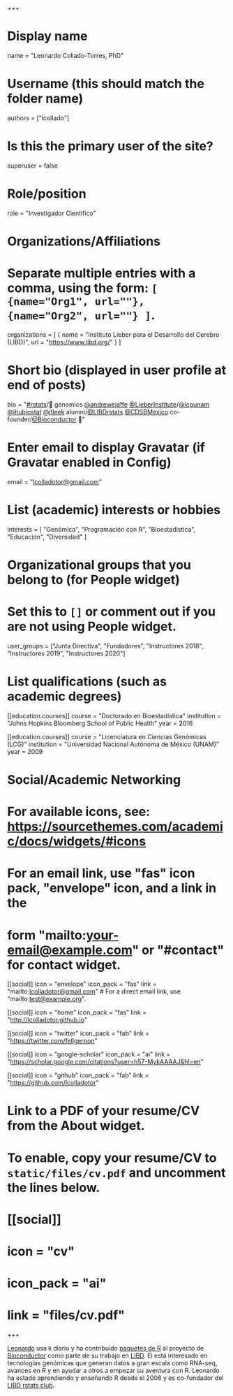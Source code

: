 +++
# Display name
name = "Leonardo Collado-Torres, PhD"

# Username (this should match the folder name)
authors = ["lcollado"]

# Is this the primary user of the site?
superuser = false

# Role/position
role = "Investigador Científico"

# Organizations/Affiliations
#   Separate multiple entries with a comma, using the form: `[ {name="Org1", url=""}, {name="Org2", url=""} ]`.
organizations = [ { name = "Instituto Lieber para el Desarrollo del Cerebro (LIBD)", url = "https://www.libd.org/" } ]

# Short bio (displayed in user profile at end of posts)
bio = "[#rstats](https://twitter.com/search?q=%23rstats&src=hashtag_click)/🧠 genomics [@andrewejaffe](https://twitter.com/andrewejaffe) [@LieberInstitute](https://twitter.com/LieberInstitute)/[@lcgunam](https://twitter.com/lcgunam) [@jhubiostat](https://twitter.com/jhubiostat) [@jtleek](https://twitter.com/jtleek) alumni/[@LIBDrstats](https://twitter.com/LIBDrstats) [@CDSBMexico](https://twitter.com/CDSBMexico) co-founder/[@Bioconductor](https://twitter.com/Bioconductor) 🚕"

# Enter email to display Gravatar (if Gravatar enabled in Config)
email = "lcolladotor@gmail.com"

# List (academic) interests or hobbies
interests = [
  "Genómica",
  "Programación con R",
  "Bioestadística",
  "Educación",
  "Diversidad"
]

# Organizational groups that you belong to (for People widget)
#   Set this to `[]` or comment out if you are not using People widget.
user_groups = ["Junta Directiva", "Fundadores", "Instructores 2018", "Instructores 2019", "Instructores 2020"]

# List qualifications (such as academic degrees)
[[education.courses]]
  course = "Doctorado en Bioestadística"
  institution = "Johns Hopkins Bloomberg School of Public Health"
  year = 2016

[[education.courses]]
  course = "Licenciatura en Ciencias Genómicas (LCG)"
  institution = "Universidad Nacional Autónoma de México (UNAM)"
  year = 2009

# Social/Academic Networking
# For available icons, see: https://sourcethemes.com/academic/docs/widgets/#icons
#   For an email link, use "fas" icon pack, "envelope" icon, and a link in the
#   form "mailto:your-email@example.com" or "#contact" for contact widget.

[[social]]
  icon = "envelope"
  icon_pack = "fas"
  link = "mailto:lcolladotor@gmail.com"  # For a direct email link, use "mailto:test@example.org".

[[social]]
  icon = "home"
  icon_pack = "fas"
  link = "http://lcolladotor.github.io"
  
[[social]]
  icon = "twitter"
  icon_pack = "fab"
  link = "https://twitter.com/fellgernon"

[[social]]
  icon = "google-scholar"
  icon_pack = "ai"
  link = "https://scholar.google.com/citations?user=h57-MykAAAAJ&hl=en"

[[social]]
  icon = "github"
  icon_pack = "fab"
  link = "https://github.com/lcolladotor"

# Link to a PDF of your resume/CV from the About widget.
# To enable, copy your resume/CV to `static/files/cv.pdf` and uncomment the lines below.
# [[social]]
#   icon = "cv"
#   icon_pack = "ai"
#   link = "files/cv.pdf"

+++

[Leonardo](http://lcolladotor.github.io/) usa `R` diario y ha contribuido [paquetes de R](https://lcolladotor.github.io/pkgs/) al proyecto de [Bioconductor](http://www.bioconductor.org/) como parte de su trabajo en [LIBD](https://www.libd.org/). El está interesado en tecnologías genómicas que generan datos a gran escala como RNA-seq, avances en R y en ayudar a otros a empezar su aventura con R. Leonardo ha estado aprendiendo y enseñando R desde el 2008 y es co-fundador del [LIBD rstats club](http://research.libd.org/rstatsclub/#.XKVLJetKi50). 
